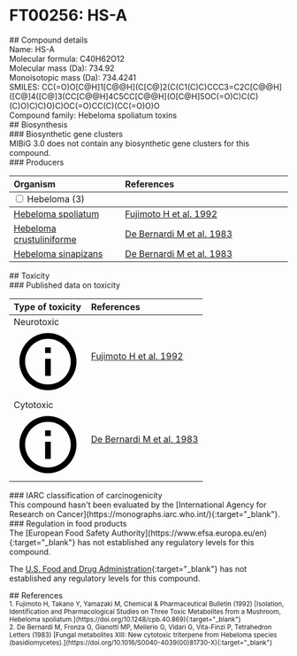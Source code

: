 
# FT00256: HS-A
<div class="molecule_image" style="float:left">
<img data-smiles= CC(=O)O[C@@H]1O[C@@H](C(C)(C)O)CCC1[C@H]1CC[C@@]2(C)C3=C(C[C@H](O)[C@]12C)[C@@]1(C)C[C@@H](OC(=O)CC(C)(O)CC(=O)O)[C@H](OC(C)=O)C(C)(C)C1CC3 data-smiles-options="{ 'width': 350, 'height': 350 }" />
</div>
## Compound details
<div style="overflow:hidden">
Name: HS-A<br>
Molecular formula: C40H62O12<br>
Molecular mass (Da): 734.92<br>
Monoisotopic mass (Da): 734.4241<br>
<div class="break_all">
SMILES: CC(=O)O[C@H]1[C@@H](C[C@]2(C(C1(C)C)CCC3=C2C[C@@H]([C@]4([C@]3(CC[C@@H]4C5CC[C@@H](O[C@H]5OC(=O)C)C(C)(C)O)C)C)O)C)OC(=O)CC(C)(CC(=O)O)O<br>
</div>
    Compound family: Hebeloma spoliatum toxins<br>
</div>

<div markdown="block" class="section">
## Biosynthesis
<div markdown="block" class="subsection">
### Biosynthetic gene clusters
<div markdown="block" class="indented_block">
MIBiG 3.0 does not contain any biosynthetic gene clusters for this compound.
</div>
</div>

<div markdown="block" class="subsection">
### Producers
<table>
<thead>
<tr>
<th style="text-align: left;" role="columnheader" width="40%" data-sort-default>Organism</th>
<th style="text-align: left;" role="columnheader" width="60%">References</th>
</tr>
</thead>
        <tbody class="header">
        <tr>
        <td style="text-align: left;" colspan="2">
        <input type="checkbox" data-toggle="toggle" id=Hebeloma>
        <label for=Hebeloma>Hebeloma (3)</label>
        </td>
        </tr>
        </tbody>
        <tbody class="hide">
                <tr>
                <td style="text-align: left;"><a href="https://www.ncbi.nlm.nih.gov/Taxonomy/Browser/wwwtax.cgi?mode=Info&id=missing" target="_blank">Hebeloma spoliatum</a></td>
                <td style="text-align: left;"><a href="#REF00447">Fujimoto H et al. 1992</a></td>
                </tr>
                <tr>
                <td style="text-align: left;"><a href="https://www.ncbi.nlm.nih.gov/Taxonomy/Browser/wwwtax.cgi?mode=Info&id=34454" target="_blank">Hebeloma crustuliniforme</a></td>
                <td style="text-align: left;"><a href="#REF00448">De Bernardi M et al. 1983</a></td>
                </tr>
                <tr>
                <td style="text-align: left;"><a href="https://www.ncbi.nlm.nih.gov/Taxonomy/Browser/wwwtax.cgi?mode=Info&id=91680" target="_blank">Hebeloma sinapizans</a></td>
                <td style="text-align: left;"><a href="#REF00448">De Bernardi M et al. 1983</a></td>
                </tr>
        </tbody>
</table>
</div>
</div>

<div markdown="block" class="section">
## Toxicity
<div markdown="block" class="subsection">
### Published data on toxicity
<table>
<thead>
<tr>
<th style="text-align: left;" role="columnheader" width="40%" data-sort-default>Type of toxicity</th>
<th style="text-align: left;" role="columnheader" width="60%">References</th>
</tr>
</thead>
<tbody>
<tr>
<td style="text-align: left;">Neurotoxic <span class="twemoji" title="Toxic to the central and/or peripheral nervous system"><svg xmlns="http://www.w3.org/2000/svg" viewBox="0 0 24 24"><path d="M11 9h2V7h-2m1 13c-4.41 0-8-3.59-8-8s3.59-8 8-8 8 3.59 8 8-3.59 8-8 8m0-18A10 10 0 0 0 2 12a10 10 0 0 0 10 10 10 10 0 0 0 10-10A10 10 0 0 0 12 2m-1 15h2v-6h-2v6Z"></path></svg></span></td>
<td style="text-align: left;"><a href="#REF00447">Fujimoto H et al. 1992</a></td>
</tr>
<tr>
<td style="text-align: left;">Cytotoxic <span class="twemoji" title="Toxic to cells"><svg xmlns="http://www.w3.org/2000/svg" viewBox="0 0 24 24"><path d="M11 9h2V7h-2m1 13c-4.41 0-8-3.59-8-8s3.59-8 8-8 8 3.59 8 8-3.59 8-8 8m0-18A10 10 0 0 0 2 12a10 10 0 0 0 10 10 10 10 0 0 0 10-10A10 10 0 0 0 12 2m-1 15h2v-6h-2v6Z"></path></svg></span></td>
<td style="text-align: left;"><a href="#REF00448">De Bernardi M et al. 1983</a></td>
</tr>
</tbody>
</table>
</div>

<div markdown="block" class="subsection">
### IARC classification of carcinogenicity
<div markdown="block" class="indented_block">
This compound hasn't been evaluated by the [International Agency for Research on Cancer](https://monographs.iarc.who.int/){:target="_blank"}.<br>
</div>
</div>

<div markdown="block" class="subsection">
### Regulation in food products
<div markdown="block" class="indented_block">
The [European Food Safety Authority](https://www.efsa.europa.eu/en){:target="_blank"} has not established any regulatory levels for this compound. <br>

The [U.S. Food and Drug Administration](https://www.fda.gov/){:target="_blank"} has not established any regulatory levels for this compound. <br>

</div>
</div>

</div>

<div markdown="block" class="section">
## References
<div markdown="block" style="font-size: smaller;">
<span id=REF00447>
1. Fujimoto H, Takano Y, Yamazaki M, Chemical &amp; Pharmaceutical Bulletin (1992) [Isolation, Identification and Pharmacological Studies on Three Toxic Metabolites from a Mushroom, Hebeloma spoliatum.](https://doi.org/10.1248/cpb.40.869){:target="_blank"}<br>
</span>

<span id=REF00448>
2. De Bernardi M, Fronza G, Gianotti MP, Mellerio G, Vidari G, Vita-Finzi P, Tetrahedron Letters (1983) [Fungal metabolites XIII: New cytotoxic triterpene from Hebeloma species (basidiomycetes).](https://doi.org/10.1016/S0040-4039(00)81730-X){:target="_blank"}<br>
</span>

</div>
</div>

<script type="text/javascript" src="https://unpkg.com/smiles-drawer@2.0.1/dist/smiles-drawer.min.js"></script>
<script>
    SmiDrawer.apply();
</script>